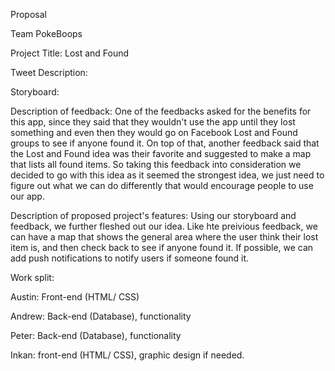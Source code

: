 Proposal

Team PokeBoops

Project Title: Lost and Found 

Tweet Description: 

Storyboard:

Description of feedback: 
One of the feedbacks asked for the benefits for this app, since they said that they wouldn't use the app until they lost something and even then they would go on Facebook Lost and Found groups to see if anyone found it. On top of that, another feedback said that the Lost and Found idea was their favorite and suggested to make a map that lists all found items. So taking this feedback into consideration we decided to go with this idea as it seemed the strongest idea, we just need to figure out what we can do differently that would encourage people to use our app.

Description of proposed project's features: 
Using our storyboard and feedback, we further fleshed out our idea. Like hte preivious feedback, we can have a map that shows the general area where the user think their lost item is, and then check back to see if anyone found it. If possible, we can add push notifications to notify users if someone found it.

Work split:

Austin: Front-end (HTML/ CSS)

Andrew: Back-end (Database), functionality

Peter: Back-end (Database), functionality

Inkan: front-end (HTML/ CSS), graphic design if needed.
